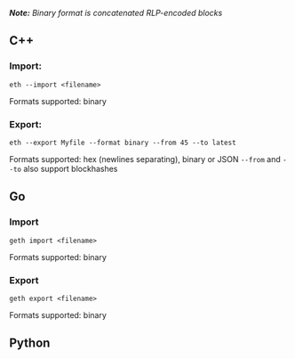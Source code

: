 _**Note:** Binary format is concatenated RLP-encoded blocks_

## C++
### Import:
```
eth --import <filename>
```
Formats supported: binary

### Export:
```
eth --export Myfile --format binary --from 45 --to latest
```
Formats supported: hex (newlines separating), binary or JSON
`--from` and `--to` also support blockhashes

## Go
### Import
```
geth import <filename>
```
Formats supported: binary
### Export
```
geth export <filename>
```
Formats supported: binary
## Python